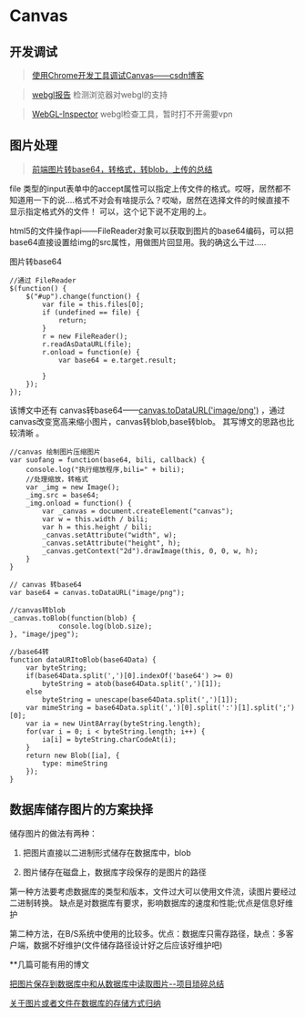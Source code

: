# Canvas 

## 开发调试

> [使用Chrome开发工具调试Canvas——csdn博客](https://blog.csdn.net/sanxian_li/article/details/41801881) 

> [webgl报告](http://webglreport.com/?v=1) 检测浏览器对webgl的支持

> [WebGL-Inspector](http://benvanik.github.io/WebGL-Inspector/) webgl检查工具，暂时打不开需要vpn 

## 图片处理

> [前端图片转base64，转格式，转blob，上传的总结](https://blog.csdn.net/wangzhanzheng/article/details/78923013)  

file 类型的input表单中的accept属性可以指定上传文件的格式。哎呀，居然都不知道用一下的说....格式不对会有啥提示么？哎呦，居然在选择文件的时候直接不显示指定格式外的文件！ 可以，这个记下说不定用的上。

html5的文件操作api——FileReader对象可以获取到图片的base64编码，可以把base64直接设置给img的src属性，用做图片回显用。我的确这么干过.....

图片转base64
```
//通过 FileReader
$(function() {
    $("#up").change(function() {
        var file = this.files[0];
        if (undefined == file) {
            return;
        }
        r = new FileReader();
        r.readAsDataURL(file);
        r.onload = function(e) {
            var base64 = e.target.result;

        }
    });
});

```
该博文中还有 canvas转base64——[canvas.toDataURL('image/png')](https://developer.mozilla.org/zh-CN/docs/Web/API/HTMLCanvasElement/toDataURL) ，通过 canvas改变宽高来缩小图片，canvas转blob,base转blob。  其写博文的思路也比较清晰 。

```
//canvas 绘制图片压缩图片
var suofang = function(base64, bili, callback) {
	console.log("执行缩放程序,bili=" + bili);
	//处理缩放，转格式
	var _img = new Image();
	_img.src = base64;
	_img.onload = function() {
		var _canvas = document.createElement("canvas");
		var w = this.width / bili;
		var h = this.height / bili;
		_canvas.setAttribute("width", w);
		_canvas.setAttribute("height", h);
		_canvas.getContext("2d").drawImage(this, 0, 0, w, h);
	}
}
```

```
// canvas 转base64
var base64 = canvas.toDataURL("image/png");
```

```
//canvas转blob
_canvas.toBlob(function(blob) {
			console.log(blob.size);
}, "image/jpeg");
```

```
//base64转
function dataURItoBlob(base64Data) {
	var byteString;
	if(base64Data.split(',')[0].indexOf('base64') >= 0)
		byteString = atob(base64Data.split(',')[1]);
	else
		byteString = unescape(base64Data.split(',')[1]);
	var mimeString = base64Data.split(',')[0].split(':')[1].split(';')[0];
	var ia = new Uint8Array(byteString.length);
	for(var i = 0; i < byteString.length; i++) {
		ia[i] = byteString.charCodeAt(i);
	}
	return new Blob([ia], {
		type: mimeString
	});
}

```
## 数据库储存图片的方案抉择

储存图片的做法有两种：

1. 把图片直接以二进制形式储存在数据库中，blob

2. 图片储存在磁盘上，数据库字段保存的是图片的路径

第一种方法要考虑数据库的类型和版本，文件过大可以使用文件流，读图片要经过二进制转换。 缺点是对数据库有要求，影响数据库的速度和性能;优点是信息好维护

第二种方法，在B/S系统中使用的比较多。优点：数据库只需存路径，缺点：多客户端，数据不好维护(文件储存路径设计好之后应该好维护吧)

**几篇可能有用的博文

[把图片保存到数据库中和从数据库中读取图片--项目琐碎总结](https://www.cnblogs.com/ysyn/p/3660131.html)

[关于图片或者文件在数据库的存储方式归纳](https://www.cnblogs.com/xlz307/p/3467816.html)




